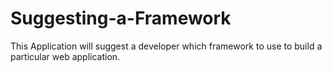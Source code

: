 # Suggesting-a-Framework
This Application will suggest a developer which framework to use to build a particular web application.
